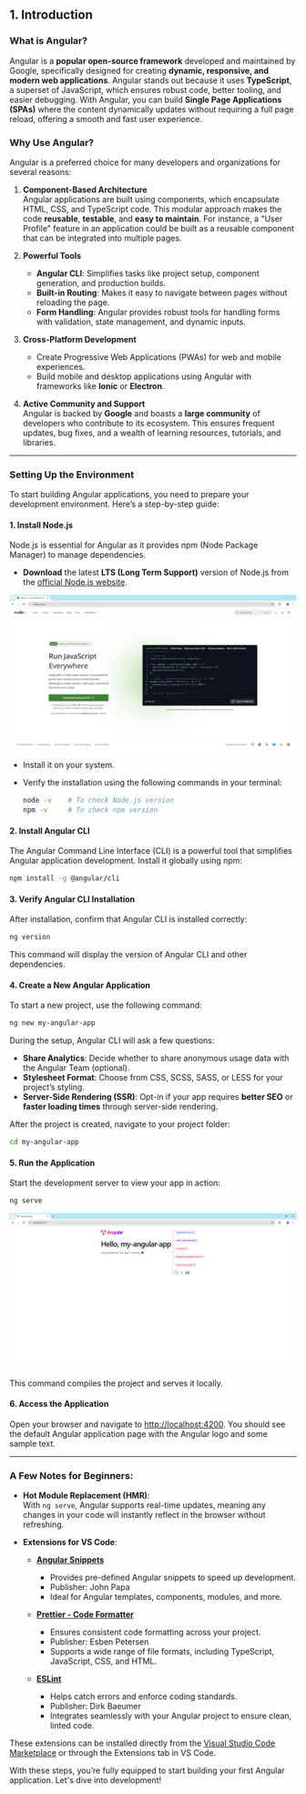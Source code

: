## 1. Introduction

### What is Angular?  
Angular is a **popular open-source framework** developed and maintained by Google, specifically designed for creating **dynamic, responsive, and modern web applications**. Angular stands out because it uses **TypeScript**, a superset of JavaScript, which ensures robust code, better tooling, and easier debugging. With Angular, you can build **Single Page Applications (SPAs)** where the content dynamically updates without requiring a full page reload, offering a smooth and fast user experience.  

### Why Use Angular?  
Angular is a preferred choice for many developers and organizations for several reasons:  

1. **Component-Based Architecture**  
   Angular applications are built using components, which encapsulate HTML, CSS, and TypeScript code. This modular approach makes the code **reusable**, **testable**, and **easy to maintain**. For instance, a "User Profile" feature in an application could be built as a reusable component that can be integrated into multiple pages.  

2. **Powerful Tools**  
   - **Angular CLI**: Simplifies tasks like project setup, component generation, and production builds.  
   - **Built-in Routing**: Makes it easy to navigate between pages without reloading the page.  
   - **Form Handling**: Angular provides robust tools for handling forms with validation, state management, and dynamic inputs.

3. **Cross-Platform Development**  
   - Create Progressive Web Applications (PWAs) for web and mobile experiences.  
   - Build mobile and desktop applications using Angular with frameworks like **Ionic** or **Electron**.

4. **Active Community and Support**  
   Angular is backed by **Google** and boasts a **large community** of developers who contribute to its ecosystem. This ensures frequent updates, bug fixes, and a wealth of learning resources, tutorials, and libraries.

---

### Setting Up the Environment  

To start building Angular applications, you need to prepare your development environment. Here’s a step-by-step guide:  

#### 1. Install Node.js
Node.js is essential for Angular as it provides npm (Node Package Manager) to manage dependencies.  

- **Download** the latest **LTS (Long Term Support)** version of Node.js from the [official Node.js website](https://nodejs.org/).

<kbd>![node](/images/introduction/node-install.png)</kbd>

- Install it on your system.  
- Verify the installation using the following commands in your terminal:  

   ```bash
   node -v    # To check Node.js version
   npm -v     # To check npm version
   ```

#### 2. Install Angular CLI
The Angular Command Line Interface (CLI) is a powerful tool that simplifies Angular application development. Install it globally using npm:  

   ```bash
   npm install -g @angular/cli
   ```

#### 3. Verify Angular CLI Installation
After installation, confirm that Angular CLI is installed correctly:  

   ```bash
   ng version
   ```

This command will display the version of Angular CLI and other dependencies.  

#### 4. Create a New Angular Application
To start a new project, use the following command:  

   ```bash
   ng new my-angular-app
   ```

During the setup, Angular CLI will ask a few questions:  
- **Share Analytics**: Decide whether to share anonymous usage data with the Angular Team (optional).  
- **Stylesheet Format**: Choose from CSS, SCSS, SASS, or LESS for your project’s styling.  
- **Server-Side Rendering (SSR)**: Opt-in if your app requires **better SEO** or **faster loading times** through server-side rendering.

After the project is created, navigate to your project folder:  

   ```bash
   cd my-angular-app
   ```

#### 5. Run the Application
Start the development server to view your app in action:  

   ```bash
   ng serve
   ```

<kbd>![node](/images/introduction/run-app.png)</kbd>

This command compiles the project and serves it locally.  

#### 6. Access the Application
Open your browser and navigate to [http://localhost:4200](http://localhost:4200). You should see the default Angular application page with the Angular logo and some sample text.

---

### A Few Notes for Beginners:  

- **Hot Module Replacement (HMR)**:  
   With `ng serve`, Angular supports real-time updates, meaning any changes in your code will instantly reflect in the browser without refreshing.

- **Extensions for VS Code**:  

   - **[Angular Snippets](https://marketplace.visualstudio.com/items?itemName=johnpapa.Angular2)**
     - Provides pre-defined Angular snippets to speed up development.
     - Publisher: John Papa  
     - Ideal for Angular templates, components, modules, and more.

   - **[Prettier - Code Formatter](https://marketplace.visualstudio.com/items?itemName=esbenp.prettier-vscode)**
     - Ensures consistent code formatting across your project.
     - Publisher: Esben Petersen  
     - Supports a wide range of file formats, including TypeScript, JavaScript, CSS, and HTML.

   - **[ESLint](https://marketplace.visualstudio.com/items?itemName=dbaeumer.vscode-eslint)**
     - Helps catch errors and enforce coding standards.
     - Publisher: Dirk Baeumer  
     - Integrates seamlessly with your Angular project to ensure clean, linted code.

These extensions can be installed directly from the [Visual Studio Code Marketplace](https://marketplace.visualstudio.com/vscode) or through the Extensions tab in VS Code.

With these steps, you’re fully equipped to start building your first Angular application. Let's dive into development!
